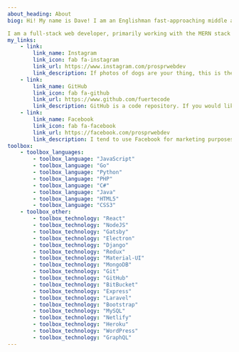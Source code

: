 ```yaml
---
about_heading: About
biog: Hi! My name is Dave! I am an Englishman fast-approaching middle age and have been living happily on the Canary Island of Fuerteventura for the past few years. When I am not in front of a computer, I am usually volunteering at my local dog rescue centre. I enjoy hanging out with, and taking photos of, all the dogs! I am also an amateur musician and enjoy playing the piano to unwind.

I am a full-stack web developer, primarily working with the MERN stack and Gatsby. However, I have experience with other languages and tech, such as Python, PHP, Go, Electron, WordPress, Django, Laravel and more!
my_links:
    - link:
        link_name: Instagram
        link_icon: fab fa-instagram
        link_url: https://www.instagram.com/prosprwebdev
        link_description: If photos of dogs are your thing, this is the place! I sometimes post about my work here, but lovely rescue doggies make much better photographs!
    - link:
        link_name: GitHub
        link_icon: fab fa-github
        link_url: https://www.github.com/fuertecode
        link_description: GitHub is a code repository. If you would like to see examples of my work, here is where you will find them. You'll also get a glimpse at what the code looks like 'under the hood'!
    - link:
        link_name: Facebook
        link_icon: fab fa-facebook
        link_url: https://facebook.com/prosprwebdev
        link_description: I tend to use Facebook for marketing purposes only, so not much to see here! That said, if you would like to follow and share my page, I would be very grateful!
toolbox:
    - toolbox_languages:
        - toolbox_language: "JavaScript"
        - toolbox_language: "Go"
        - toolbox_language: "Python"
        - toolbox_language: "PHP"
        - toolbox_language: "C#"
        - toolbox_language: "Java"
        - toolbox_language: "HTML5"
        - toolbox_language: "CSS3"
    - toolbox_other:
        - toolbox_technology: "React"
        - toolbox_technology: "NodeJS" 
        - toolbox_technology: "Gatsby"
        - toolbox_technology: "Electron"
        - toolbox_technology: "Django"
        - toolbox_technology: "Redux"
        - toolbox_technology: "Material-UI"
        - toolbox_technology: "MongoDB"
        - toolbox_technology: "Git"
        - toolbox_technology: "GitHub"
        - toolbox_technology: "BitBucket"
        - toolbox_technology: "Express"
        - toolbox_technology: "Laravel"
        - toolbox_technology: "Bootstrap"
        - toolbox_technology: "MySQL"
        - toolbox_technology: "Netlify"
        - toolbox_technology: "Heroku"
        - toolbox_technology: "WordPress"
        - toolbox_technology: "GraphQL"
---
```

